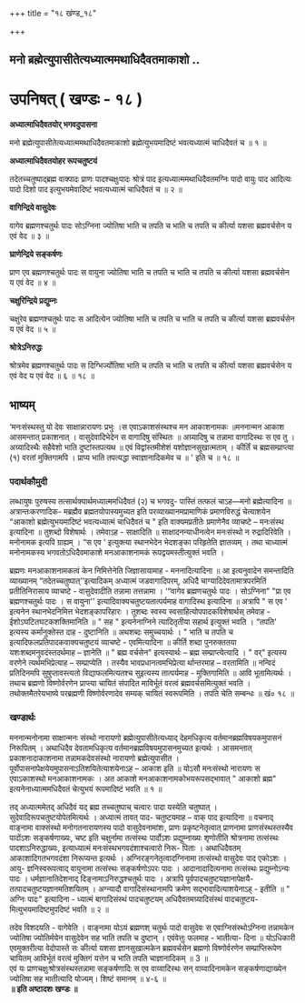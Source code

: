 +++
title = "१८ खंण्ड_१८"

+++


## मनो ब्रह्मेत्युपासीतेत्यध्यात्ममथाधिदैवतमाकाशो ..

# **उपनिषत् ( खण्डः - १८ )**

**अध्यात्माधिदैवतयोर् भगवदुपासना**

मनो ब्रह्मेत्युपासीतेत्यध्यात्ममथाधिदैवतमाकाशो ब्रह्मेत्युभयमादिष्टं भवत्यध्यात्मं चाधिदैवतं च ॥ १ ॥

**अध्यात्माधिदैवतयोहर रूपचतुष्टयं**

तदेतच्चतुष्पाद्ब्रह्म वाक्पादः प्राणः पादश्चक्षुःपादः श्रोत्रं पाद इत्यध्यात्ममथाधिदैवतमग्निः पादो वायुः पाद आदित्यः पादो दिशो पाद इत्युभयमेवादिष्टं भवत्यध्यात्मं चाधिदैवतं च ॥ २ ॥

**वागिन्द्रिये वासुदेवः**

वागेव ब्रह्मणश्चतुर्थः पादः सोऽग्निना ज्योतिषा भाति च तपति च भाति च तपति च कीर्त्या यशसा ब्रह्मवर्चसेन य एवं वेद ॥ ३ ॥

**घ्राणेन्द्रिये सङ्कर्षणः**

प्राण एव ब्रह्मणश्चतुर्थः पादः स वायुना ज्योतिषा भाति च तपति च भाति च तपति च कीर्त्या यशसा ब्रह्मवर्चसेन य एवं वेद ॥ ४ ॥

**चक्षुरिन्द्रिये प्रद्युम्नः**

चक्षुरेव ब्रह्मणश्चतुर्थः पादः स आदित्येन ज्योतिषा भाति च तपति च भाति च तपति च कीर्त्या यशसा ब्रह्मवर्चसेन य एवं वेद ॥ ५ ॥

**श्रोत्रेऽनिरुद्धः**

श्रोत्रमेव ब्रह्मणश्चतुर्थः पादः स दिग्भिर्ज्योतिषा भाति च तपति च भाति च तपति च कीर्त्या यशसा ब्रह्मवर्चसेन य एवं वेद य एवं वेद ॥ ६ ॥ १८ ॥

## **भाष्यम्**

‘मनःसंस्थस्तु यो देवः साक्षान्नारायणः प्रभुः ।स एवाऽकाशसंस्थश्च मन आकाशनामकः ॥मननान्मन आकाश आसमन्तात् प्रकाशनात् । वासुदेवादिभेदेन स वागादिषु संस्थितः ॥ अग्र्यादिषु च तन्नामा वागादिस्थः स एव तु । अग्र्यादिस्थैः सहैवेशो भाति दुष्टांस्तपत्यथ ॥ एवं विद्वांस्तमीशेशं यशोज्ञानसुखात्मताम् । कीर्तिं च ब्रह्मसम्प्राप्त्या (१) वरतां मुक्तिगामपि । प्राप्य भाति तपत्यद्धा स्वाज्ञानादिकमेव च ॥ ' इति च ॥ १८ ॥

### पदार्थकौमुदी

लब्धायुषः पुरुषस्य तत्सार्थक्यार्थमध्यात्ममधिदैवतं (२) च भगवदु- पास्तिं तत्फलं चाऽह—मनो ब्रह्मेत्यादिना ॥ अत्रान्तःकरणादिक- मब्रह्मैव ब्रह्मतयोपास्यमुच्यत इति परव्याख्यानमप्रामाणिकं प्रमाणविरुद्धं चेत्याशयेन “आकाशो ब्रह्मेत्युभयमादिष्टं भवत्यध्यात्मं चाधिदैवतं च " इति वाक्यमप्रतीतेः प्रमाणेनैव व्याचष्टे – मनःसंस्थ इत्यादिना ॥ तुशब्दो विशेषार्थः । तमेवाऽह - साक्षादिति ॥ साक्षादनन्याधीनत्वेन मनःसंस्थो न रुद्रादिरिवेति । मनोनामक इत्यपि ग्राह्यम् । “स एव ' इत्युक्त्या स्थानभेदेन भेदशङ्का परिहृतेति ज्ञातव्यम् । तथा चाध्यात्मं मनोनामकस्य भगवतोऽधिदैवमाकाशे मनआकाशनामकं रूपद्वयमस्तीत्युक्तं भवति ।

ब्रह्मणः मनआकाशनामकत्वं केन निमित्तेनेति जिज्ञासायामाह - मननादित्यादिना ॥ आ इत्यनुवादेन समन्तादिति व्याख्यानम् “तदेतच्चतुष्पात्’’इत्यादिकम् अध्यात्मं जडवागादिपरम्, अधिदै चाग्यादिदेवतामात्रपरमितिं प्रतीतिनिरासाय व्याचष्टे - वासुदेवादीति तन्नामा तत्तन्नामा । ‘“वागेव ब्रह्मणचतुर्थः पादः । सोऽग्निना" "प्रा एव ब्रह्मणश्चतुर्थः पादः । स वायुना'' इत्यादिवाक्यचतुष्टयतात्पर्यमाह वागादिस्थ इत्यादिना ॥ अत्रापि " स एव ' इत्यनेन स्थानभेदनिमित्त भेदशङ्कापरिहारः । तुशब्दः स्वस्य स्वसाहित्योपपादकविशेषार्थस् तमेवाह - ईशोऽघटितघटकशक्तिमानिति ॥ " सह " इत्यनेनाग्निने त्यादितृतीया सहार्थ इत्युक्तं भवति । “तपति' इत्यस्य कर्मानुक्तेस्त दाह - दुष्टानिति ॥ अथशब्दः समुच्चयार्थः । " भाति च तपति च इत्यादिफलप्रतिपादकवाक्यचतुष्टयं व्याचष्टे - एवमित्यादिना ॥ कीर्ति शब्दा पुनरुक्ततया यशःशब्दमनुवदंस्तदर्थमाह – ज्ञानेति ॥ " ब्रह्म वर्चसेन" इत्यस्यार्थः – ब्रह्म सम्प्राप्त्येत्यादि । " वर्" इत्यस्य वरणेने त्यर्थमभिप्रेत्याह – सम्प्राप्येति । तस्यैव भावप्रधानत्वमभिप्रेत्या र्थान्तरमाह – वरतामिति ॥ नन्विदं प्रतिदिनमपि सुषुप्तावस्त्यतो विद्याफलमित्यतश्च सुइत्यस्य तात्पर्यमाह - मुक्तिगामिति ॥ आवि भूतामित्यर्थः । तथाच ब्रह्मणो विष्णोर्वरणेन प्राप्त्या चायितं संपादित माविर्भूतं वरत्वं ब्रह्मवर्चसमित्युक्तं भवति । तथोक्तमैतरेयभाष्ये परब्रह्मणी विष्णोर्वरणादेव सम्यक् चायितं स्वरूपमिति । तपति चेति सम्बन्धः ॥ खं० १८ ॥

### **खण्डार्थः**

मननान्मनोनामा साक्षान्मनः संस्थो नारायणो ब्रह्मेत्युपासीतेत्यध्याद् देहमधिकृत्य वर्तमानब्रह्मविषयकमुपासनं निरूपितम् । अथाधिदैव देवतामधिकृत्य वर्तमानब्रह्मविषयमुपासनमुच्यत इत्यर्थः । आसमन्तात् प्रकाशनादाकाशनामा तन्नामकदेवसंस्थो नारायणो ब्रह्मेत्युपासीत । पूर्वोपासनापेक्षयेयमुपासनाऽतिशयितेत्याशयेनाऽह – आकाश इति ॥ योऽसौ मनःसंस्थो नारायणः स एवाऽकाशस्थो मनआकाशनामकः । अत आकाशे मनआकाशनामकोभयरूपसद्भावात् " आकाशो ब्रह्म" इत्यनेनाध्यात्ममधिदैवतं चेत्युभयं रूपमादिष्टं भवति ॥ १ ॥

तद् अध्यात्ममेतद् अधिदैवं यद् ब्रह्म तच्चतुष्पाच् चत्वारः पादा यस्येति चतुष्पात् । सुदेवादिरूपचतुष्टयोपेतमित्यर्थः । अध्यात्मं तावत् पाद- चतुष्टयमाह – वाक् पाद इत्यादिना ॥ वचनाद् वाङ्नामा वाक्संस्थो मनोगतनारायणस्य पादो वासुदेवनामांशः, प्राणः प्रकृष्टनेतृत्वात् प्राणनामा प्राणसंस्थस्तस्यैव पादोंऽशः सङ्कर्षणाख्यः, चष्ट इति चक्षुर्नामा तत्संस्थः पार्दोऽशः प्रद्युम्नाख्यः शृणोतीति श्रोत्रनामा तत्संस्थः पादशाऽनिरुद्धाख्यः, इत्याध्यात्मं मनःसंस्थभगवदंशाश्चत्वारो निरू- पिताः । अथाधिदैवतम् आकाशादिगतभगवदंशा निरूप्यन्त इत्यर्थः । अग्निरङ्गनेतृत्वादग्निनामा तत्संस्थो वासुदेवः पाद एकोऽशः । आयु- ज्ञनिस्वरूपत्वाद् वायुनामा तत्संस्थः सङ्कर्षणोऽपरः पादः । आदानादादित्यनामा तत्संस्थः प्रद्युम्नोऽन्यः पादः । धर्मज्ञानातिदेशनाद् दिङ्नामाऽनिरुद्धश्चतुर्थः पादः । अत्रापि पूर्वपादचतुष्टयज्ञानापेक्षयै- तत्पादचतुष्टयज्ञानमतिशयितम् । अग्न्यादौ वागादिसंस्थानामपि क्रमेण सद्भावादित्याशयेनाऽह् - इतीति ॥ " अग्निः पादः" इत्यादिना - ध्यात्मं बागादिसंस्थं पादचतुष्टयम् अधिदैवतमग्र्यादिसंस्थं पादचतुष्टय- मित्युभयमादिष्टमुपदिष्टं भवति ॥ २ ॥

तदेव विशदयति - वागेवेति । वाङ्नामा योऽयं ब्रह्मणश् चतुर्थः पादो वासुदेवः स एवाग्निसंस्थोऽग्निना तन्नामकेन ज्योतिषा ज्योतिर्मयेन वासुदेवेन सह भाति तपति च दुष्टान् । एवंवेत्तुः फलमाह - भातीत्या- दिना ॥ योऽधिकारी एवमुक्तरीत्या वेदोपास्ते सः कीर्त्या यशसा ज्ञानसुखात्मकेन ब्रह्मवर्चसेन ब्रह्मणो विष्णोर्वरणेन सम्प्राप्तिरूपेण चायितम् आविर्भूतं वरत्वं मुक्तिगं यत्तेन च भाति तपति चाज्ञानादिकम् ॥ 3 ॥  
एवं यः प्राणचक्षुःश्रोत्रसंस्थस्तन्नामा सङ्कर्षणादिः स एव वाय्वादिस्थः सन् वाय्वादिनामकेन सङ्कर्षणाद्याख्येन ज्योतिषा सह भातीत्यादि योज्यम्। शिष्टं समानम् ॥ ४-६ ॥  
**॥ इति अष्टादशः खण्डः ॥**

